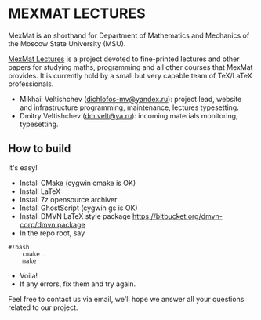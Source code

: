 # MEXMAT LECTURES

MexMat is an shorthand for Department of Mathematics and Mechanics
of the Moscow State University (MSU).

[MexMat Lectures][1] is a project devoted to fine-printed lectures
and other papers for studying maths, programming and all other courses
that MexMat provides. It is currently hold by a small but very capable
team of TeX/LaTeX professionals.

*  Mikhail Veltishchev (dichlofos-mv@yandex.ru): project lead, website
   and infrastructure programming, maintenance, lectures typesetting.
*  Dmitry Veltishchev (dm.velt@ya.ru): incoming materials monitoring,
   typesetting. 

## How to build ##

It's easy!

*  Install CMake (cygwin cmake is OK)
*  Install LaTeX
*  Install 7z opensource archiver
*  Install GhostScript (cygwin gs is OK)
*  Install DMVN LaTeX style package
   https://bitbucket.org/dmvn-corp/dmvn.package
*  In the repo root, say

```
#!bash
    cmake .
    make
```

*  Voila!
*  If any errors, fix them and try again.

Feel free to contact us via email, we'll hope we answer all your
questions related to our project.

[1]: http://dmvn.mexmat.net